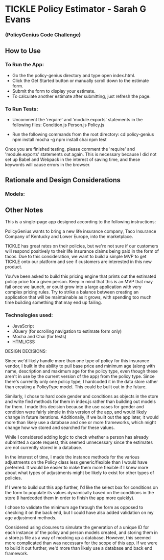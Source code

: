 # TICKLE Policy Estimator - Sarah G Evans 
### (PolicyGenius Code Challenge)


## How to Use

### To Run the App:

* Go the the policy-genius directory and type open index.html.
* Click the Get Started button or manually scroll down to the estimate form.
* Submit the form to display your estimate.
* To calculate another estimate after submitting, just refresh the page.

### To Run Tests:

* Uncomment the 'require' and 'module.exports' statements in the following files:
Condition.js
Person.js
Policy.js

* Run the following commands from the root directory:
cd policy-genius
npm install mocha -g
npm install chai
npm test

Once you are finished testing, please comment the 'require' and 'module.exports' statements out again. This is necessary because I did not set up Babel and Webpack in the interest of saving time, and these keywords will cause errors in the browser.

##


## Rationale and Design Considerations

### Models:



##


## Other Notes

This is a single-page app designed according to the following instructions:

PolicyGenius wants to bring a new life insurance company, Taco Insurance Company of Kentucky and Lower Europe, into the marketplace.

TICKLE has great rates on their policies, but we're not sure if our customers will respond positively to their life insurance claims being paid in the form of tacos. Due to this consideration, we want to build a simple MVP to get TICKLE onto our platform and see if customers are interested in this new product.

You've been asked to build this pricing engine that prints out the estimated policy price for a given person. Keep in mind that this is an MVP that may fail once we launch, or could grow into a large application with very complex pricing rules. Try to strike a balance between creating an application that will be maintainable as it grows, with spending too much time building something that may end up failing.


### Technologies used: 

* JavaScript
* JQuery (for scrolling navigation to estimate form only)
* Mocha and Chai (for tests)
* HTML/CSS


DESIGN DECISIONS:

Since we'd likely handle more than one type of policy for this insurance vendor, I built in the ability to pull base price and minimum age (along with name, description and maximum age for the policy type, even though these aren't in use by the current version of the app) from the policy type. Since there's currently only one policy type, I hardcoded it in the data store rather than creating a PolicyType model. This could be built out in the future.

Similarly, I chose to hard code gender and conditions as objects in the store and write find methods for them in index.js rather than building out models for them. I made this decision because the use cases for gender and condition were fairly simple in this version of the app, and would likely change in future iterations. Additionally, if we built out the app later, it would more than likely use a database and one or more frameworks, which might change how we stored and searched for these values.

While I considered adding logic to check whether a person has already submitted a quote request, this seemed unnecessary since the estimates are not currently stored in a database.

In the interest of time, I made the instance methods for the various adjustments on the Policy class less generic/flexible than I would have preferred. It would be easier to make them more flexible if I knew more about what types of adjustments might be likely to exist for other types of policies.

If I were to build out this app further, I'd like the select box for conditions on the form to populate its values dynamically based on the conditions in the store (I hardcoded them in order to finish the app more quickly).

I chose to validate the minimum age through the form as opposed to checking it on the back end, but I could have also added validation on my age adjustment methods.

Considered using closures to simulate the generation of a unique ID for each instance of the policy and person models created, and storing them in a store.js file as a way of mocking up a database. However, this seemed more complicated than was necessary for the scope of this app. If we were to build it out further, we'd more than likely use a database and back end framework.
